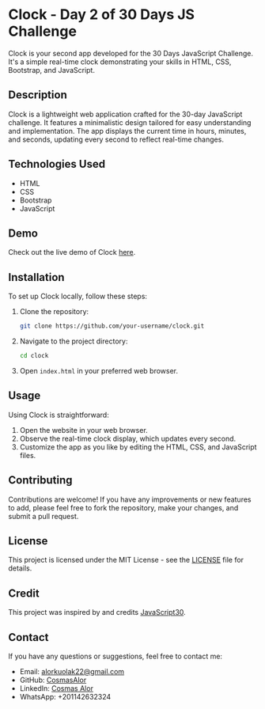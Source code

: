 # Clock - Day 2 of 30 Days JS Challenge

Clock is your second app developed for the 30 Days JavaScript Challenge. It's a simple real-time clock demonstrating your skills in HTML, CSS, Bootstrap, and JavaScript.

## Description

Clock is a lightweight web application crafted for the 30-day JavaScript challenge. It features a minimalistic design tailored for easy understanding and implementation. 
The app displays the current time in hours, minutes, and seconds, updating every second to reflect real-time changes.

## Technologies Used

- HTML
- CSS
- Bootstrap
- JavaScript

## Demo 

Check out the live demo of Clock [here](https://cosmasalor.github.io/Clock/).

## Installation

To set up Clock locally, follow these steps:

1. Clone the repository:

    ```bash
    git clone https://github.com/your-username/clock.git
    ```

2. Navigate to the project directory:

    ```bash
    cd clock
    ```

3. Open `index.html` in your preferred web browser.

## Usage

Using Clock is straightforward:

1. Open the website in your web browser.
2. Observe the real-time clock display, which updates every second.
3. Customize the app as you like by editing the HTML, CSS, and JavaScript files.

## Contributing

Contributions are welcome! If you have any improvements or new features to add, please feel free to fork the repository, make your changes, and submit a pull request.

## License

This project is licensed under the MIT License - see the [LICENSE](LICENSE) file for details.

## Credit

This project was inspired by and credits [JavaScript30](https://javascript30.com/).

## Contact

If you have any questions or suggestions, feel free to contact me:

- Email: alorkuolak22@gmail.com
- GitHub: [CosmasAlor](https://github.com/CosmasAlor)
- LinkedIn: [Cosmas Alor](https://www.linkedin.com/in/cosmasalor)
- WhatsApp: +201142632324

